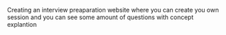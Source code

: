 Creating an interview preaparation website where you can create you own session and you can see some amount of questions with concept explantion
